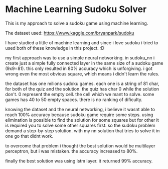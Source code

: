 # Machine Learning Sudoku Solver

This is my approach to solve a sudoku game using machine learning.

The dataset used: https://www.kaggle.com/bryanpark/sudoku

I have studied a little of machine learning and since i love sudoku i tried to used both of these knowledge in this project.
:D

my first approach was to use a simple neural networking. in sudoku_nn i create just a simple fully connected layer in the same size of a sudoku game (9x9=81).
this only resulted in 80% accuracy which is unforgiving. i got wrong even the most obvious square, which means i didn't learn the rules.

the dataset has one milions sudoku games. each one is a string of 81 char, for both of the quiz and the solution. the quiz has char 0 while the solution don't. 0 represent the empty cell. the cell which we mant to solve.
some games has 40 to 50 empty spaces. there is no ranking of dificulty.

knowing the dataset and the neural networking, i believe it wasnt able to reach 100% accuracy because sudoku game require some steps.
using elimination is possible to find the solution for some squares but for other it is required you to solve some other squares first.
so the sudoku problem demand a step-by-step solution. with my nn solution that tries to solve it in one go that didnt work.

to overcome that problem i thought the best solution would be multilayer perceptron, but i was mistaken. the accuracy increased to 80%.

finally the best solution was using lstm layer. it returned 99% accuracy.

